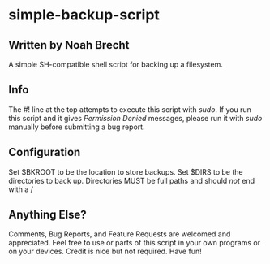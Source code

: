 # simple-backup-script
## Written by Noah Brecht
A simple SH-compatible shell script for backing up a filesystem.

## Info
The #! line at the top attempts to execute this script with *sudo*. If you run this script and it gives *Permission Denied* messages, please run it with *sudo* manually before submitting a bug report.

## Configuration
Set $BKROOT to be the location to store backups. Set $DIRS to be the directories to back up. Directories MUST be full paths and should *not* end with a /

## Anything Else?
Comments, Bug Reports, and Feature Requests are welcomed and appreciated. Feel free to use or parts of this script in your own programs or on your devices. Credit is nice but not required. Have fun!

